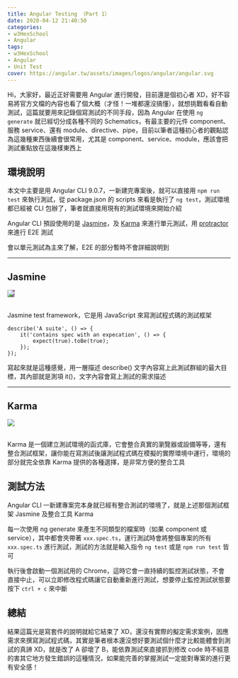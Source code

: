 ```yaml
---
title: Angular Testing （Part 1）
date: 2020-04-12 21:40:50
categories:
- w3HexSchool
- Angular
tags:
- w3HexSchool
- Angular
- Unit Test
cover: https://angular.tw/assets/images/logos/angular/angular.svg
---
```


Hi，大家好，最近正好需要用 Angular 進行開發，目前還是個初心者 XD，好不容易將官方文檔的內容也看了個大概（才怪！一堆都還沒搞懂），就想挑戰看看自動測試，這篇就要用來記錄個寫測試的不同手段，因為 Angular 在使用 `ng generate` 就已經切分成各種不同的 Schematics，有最主要的元件 component、服務 service、還有 module、directive、pipe，目前以筆者這種初心者的觀點認為這幾種東西後續會很常用，尤其是 component、service、module，應該會把測試重點放在這幾樣東西上

## 環境說明

本文中主要是用 Angular CLI 9.0.7，一新建完專案後，就可以直接用 `npm run test` 來執行測試，從 package.json 的 scripts 來看是執行了 `ng test`，測試環境都已經被 CLI 包辦了，筆者就直接用現有的測試環境來開始介紹

Angular CLI 預設使用的是 [Jasmine](https://jasmine.github.io/)，及 [Karma](https://karma-runner.github.io/) 來進行單元測試，用 [protractor](https://www.protractortest.org/) 來進行 E2E 測試

會以單元測試為主來了解，E2E 的部分暫時不會詳細說明到

---

## Jasmine

<img src="https://jasmine.github.io/images/jasmine-white-horizontal.svg" style="background-color: #8A4182; margin-bottom: 16px;">

Jasmine test framework，它是用 JavaScript 來寫測試程式碼的測試框架

```javascript=
describe('A suite', () => {
    it('contains spec with an expecation', () => {
        expect(true).toBe(true);
    });
});
```

寫起來就是這種感覺，用一層描述 describe() 文字內容寫上此測試群組的最大目標，其內部就是測項 it()，文字內容會寫上測試的需求描述

---

## Karma

<img src="https://karma-runner.github.io/assets/img/banner.png" style="margin-bottom: 16px;">

Karma 是一個建立測試環境的函式庫，它會整合真實的瀏覽器或設備等等，還有整合測試框架，讓你能在寫測試後讓測試程式碼在模擬的實際環境中運行，環境的部分就完全依靠 Karma 提供的各種選擇，是非常方便的整合工具

## 測試方法

Angular CLI 一新建專案完本身就已經有整合測試的環境了，就是上述那個測試框架 Jasmine 及整合工具 Karma

每一次使用 ng generate 來產生不同類型的檔案時（如果 component 或 service），其中都會夾帶著 `xxx.spec.ts`，運行測試時會將整個專案的所有 `xxx.spec.ts` 進行測試，測試的方法就是輸入指令 `ng test` 或是 `npm run test` 皆可

執行後會啟動一個測試用的 Chrome，這時它會一直持續的監控測試狀態，不會直接中止，可以立即修改程式碼讓它自動重新進行測試，想要停止監控測試狀態要按下 `ctrl + c` 來中斷

## 總結

結果這篇光是寫套件的說明就給它結束了 XD，還沒有實際的擬定需求案例，因應需求來撰寫測試程式碼，其實是筆者根本還沒想好要測試個什麼才比較能體會到測試的真諦 XD，就是改了 A 卻壞了 B，能依靠測試來直接抓到修改 code 時不經意的害其它地方發生錯誤的這種情況，如果能完善的掌握測試一定能對專案的進行更有安全感！
